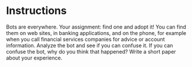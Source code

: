 # Instructions

Bots are everywhere. Your assignment: find one and adopt it! You can find them on web sites, in banking applications, and on the phone, for example when you call financial services companies for advice or account information. Analyze the bot and see if you can confuse it. If you can confuse the bot, why do you think that happened? Write a short paper about your experience.
